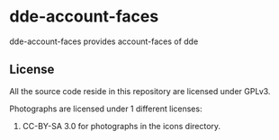 # dde-account-faces

dde-account-faces provides account-faces of dde



## License

All the source code reside in this repository are licensed under GPLv3.

Photographs are licensed under 1 different licenses:

1. CC-BY-SA 3.0 for photographs in the icons directory.

